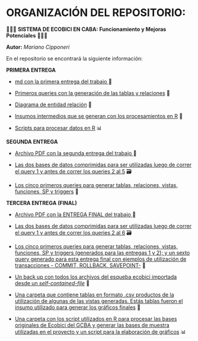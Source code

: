 # ORGANIZACIÓN DEL REPOSITORIO:

🚴🚴🚴 **SISTEMA DE ECOBICI EN CABA: Funcionamiento y Mejoras Potenciales** 🚴🚴🚴️

**Autor:** _Mariano Cipponeri_

En el repositorio se encontrará la siguiente información:

**PRIMERA ENTREGA**

- [md con la primera entrega del trabajo ](1ra_entrega/) 📃

- [Primeros queries con la generación de las tablas y relaciones](queries/) 📝️

- [Diagrama de entidad relación](der/) 🔗

- [Insumos intermedios que se generan con los procesamientos en R](insumos/) 💾

- [Scripts para procesar datos en R](procesamientos_r/) 📊

**SEGUNDA ENTREGA**

- [Archivo PDF con la segunda entrega del trabajo ](2da_entrega/) 📃

- [Las dos bases de datos comprimidas para ser utilizadas luego de correr el query 1 y antes de correr los queries 2 al 5](bases_2da_entrega/) 🗃️️

- [Los cinco primeros queries para generar tablas, relaciones, vistas, funciones, SP y triggers](queries/) 📝

**TERCERA ENTREGA (FINAL)**

- [Archivo PDF con la ENTREGA FINAL del trabajo ](3ra_entrega_final/) 📃

- [Las dos bases de datos comprimidas para ser utilizadas luego de correr el query 1 y antes de correr los queries 2 al 6](bases/) 🗃️️

- [Los cinco primeros queries para generar tablas, relaciones, vistas, funciones, SP y triggers (generados para las entregas 1 y 2); y un sexto query generado para esta entrega final con ejemplos de utilización de transacciones - COMMIT, ROLLBACK, SAVEPOINT-](queries/) 📝

- [Un back up con todos los archivos del esqueba ecobici importada desde un _self-contained-file_](back_up/) 🔄

- [Una carpeta que contiene tablas en formato .csv productos de la utilización de algunas de las vistas generadas. Estás tablas fueron el insumo utilizado para generar los gráficos finales](resultados/) 🧮

- [Una carpeta con los script utilizados en R para procesar las bases originales de Ecobici del GCBA y generar las bases de muestra utilizadas en el proyecto y un script para la elaboración de gráficos](procesamientos_r/) 📊